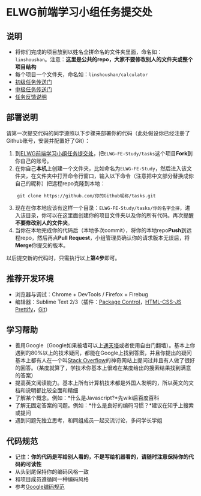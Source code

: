 ELWG前端学习小组任务提交处
=====

## 说明

* 将你们完成的项目放到以姓名全拼命名的文件夹里面，命名如：`linshoushan`。注意：**这里是公共的repo，大家不要修改别人的文件夹或整个项目结构**
* 每个项目一个文件夹，命名如：`linshoushan/calculator`
* [初级任务传送门](https://github.com/ELWG-FE-Study/tasks/blob/master/tasks.md)
* [中极任务传送门](https://github.com/ELWG-FE-Study/tasks/blob/master/tasks-intermediate.md)
* [任务反馈说明](https://github.com/ELWG-FE-Study/tasks/blob/master/feedback.md)

## 部署说明

请第一次提交代码的同学遵照以下步骤来部署你的代码（此处假设你已经注册了Github账号，安装并配置好了Git）：

1. 到[ELWG前端学习小组任务提交处][]，把`ELWG-FE-Study/tasks`这个项目**Fork**到你自己的账号。
2. 在你自己**本机**上创建一个文件夹，比如命名为`ELWG-FE-Study`，然后进入该文件夹，在文件夹中打开命令行窗口，输入以下命令（注意把中文部分替换成你自己的昵称）把远程repo克隆到本地：

```    
    git clone https://github.com/你的Github昵称/tasks.git
```

3. 现在在你本地应该有这样一个目录：`ELWG-FE-Study/tasks/你的名字全拼`，进入该目录，你可以在这里面创建你的项目文件夹以及你的所有代码。再次提醒**不要修改别人的文件夹**。
4. 当你在本地完成你的代码后（本地多次commit），将你的本地repo**Push**到远程repo，然后再点**Pull Request**，小组管理员确认你的请求版本无误后，将**Merge**你提交的版本。

以后提交新的代码时，只需执行以上**第4步**即可。

## 推荐开发环境

* 浏览器与调试：Chrome + DevTools / Firefox + Firebug
* 编辑器：Sublime Text 2/3（插件：[Package Control][]，[HTML-CSS-JS Prettify][]，[Git][]）

## 学习帮助

* 善用Google（Google如果被墙可以上[通天塔][]或者使用自由门翻墙）。基本上你遇到的80%以上的技术疑问，都能在Google上找到答案，并且你提出的疑问基本上都有人在一个叫[Stack Overflow][]的神奇网站上提问过并且有人做了很好的回答。（某度就算了，学技术你基本上很难在某度给出的搜索结果找到满意的答案）
* 提高英文阅读能力。基本上所有计算机技术都是外国人发明的，所以英文的文档和说明都比较全面和精细
* 了解某个概念。例如：*什么是Javascript?*先wiki后百度百科
* 了解无固定答案的问题。例如：*什么是良好的编码习惯？*建议在知乎上搜索或提问
* 遇到问题先独立思考，和同组成员一起交流讨论，多问学长学姐

## 代码规范

* 记住：**你的代码是写给别人看的，不是写给机器看的，请随时注意保持你的代码的可读性**
* 从头到尾保持你的编码风格一致
* 和项目成员遵循同一种编码风格
* 参考[Google编码规范][]

[Package Control]: https://sublime.wbond.net/installation
[HTML-CSS-JS Prettify]: https://github.com/victorporof/Sublime-HTMLPrettify
[Git]: https://sublime.wbond.net/packages/Git
[通天塔]: http://tmd123.com
[Stack Overflow]: http://stackoverflow.com/
[Google编码规范]: https://code.google.com/p/google-styleguide/
[ELWG前端学习小组任务提交处]: https://github.com/ELWG-FE-Study/tasks
